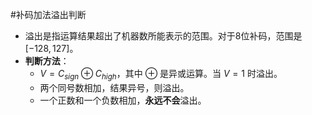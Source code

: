 #补码加法溢出判断 
*   溢出是指运算结果超出了机器数所能表示的范围。对于8位补码，范围是 $[-128, 127]$。
*   **判断方法**：
	*   $V = C_{sign} \oplus C_{high}$，其中 $\oplus$ 是异或运算。当 $V=1$ 时溢出。
	*   两个同号数相加，结果异号，则溢出。
	*   一个正数和一个负数相加，**永远不会**溢出。
